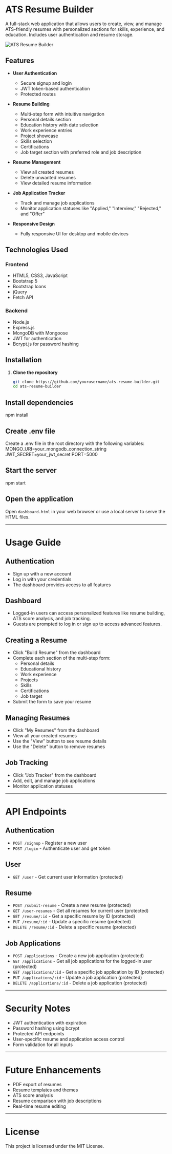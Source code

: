 # ATS Resume Builder

A full-stack web application that allows users to create, view, and manage ATS-friendly resumes with personalized sections for skills, experience, and education. Includes user authentication and resume storage.

![ATS Resume Builder](https://via.placeholder.com/800x400?text=ATS+Resume+Builder)

## Features

- **User Authentication**
  - Secure signup and login
  - JWT token-based authentication
  - Protected routes

- **Resume Building**
  - Multi-step form with intuitive navigation
  - Personal details section
  - Education history with date selection
  - Work experience entries
  - Project showcase
  - Skills selection
  - Certifications
  - Job target section with preferred role and job description

- **Resume Management**
  - View all created resumes
  - Delete unwanted resumes
  - View detailed resume information

- **Job Application Tracker**
  - Track and manage job applications
  - Monitor application statuses like "Applied," "Interview," "Rejected," and "Offer"

- **Responsive Design**
  - Fully responsive UI for desktop and mobile devices

## Technologies Used

### Frontend
- HTML5, CSS3, JavaScript
- Bootstrap 5
- Bootstrap Icons
- jQuery
- Fetch API

### Backend
- Node.js
- Express.js
- MongoDB with Mongoose
- JWT for authentication
- Bcrypt.js for password hashing

## Installation

1. **Clone the repository**
   ```bash
   git clone https://github.com/yourusername/ats-resume-builder.git
   cd ats-resume-builder

## Install dependencies
npm install

## Create .env file

Create a .env file in the root directory with the following variables:
MONGO_URI=your_mongodb_connection_string
JWT_SECRET=your_jwt_secret
PORT=5000

## Start the server

npm start

## Open the application

Open `dashboard.html` in your web browser or use a local server to serve the HTML files.

---

# Usage Guide

## Authentication

- Sign up with a new account  
- Log in with your credentials  
- The dashboard provides access to all features  

## Dashboard

- Logged-in users can access personalized features like resume building, ATS score analysis, and job tracking.  
- Guests are prompted to log in or sign up to access advanced features.  

## Creating a Resume

- Click "Build Resume" from the dashboard  
- Complete each section of the multi-step form:
  - Personal details  
  - Educational history  
  - Work experience  
  - Projects  
  - Skills  
  - Certifications  
  - Job target  
- Submit the form to save your resume  

## Managing Resumes

- Click "My Resumes" from the dashboard  
- View all your created resumes  
- Use the "View" button to see resume details  
- Use the "Delete" button to remove resumes  

## Job Tracking

- Click "Job Tracker" from the dashboard  
- Add, edit, and manage job applications  
- Monitor application statuses  

---

# API Endpoints

## Authentication

- `POST /signup` - Register a new user  
- `POST /login` - Authenticate user and get token  

## User

- `GET /user` - Get current user information (protected)  

## Resume

- `POST /submit-resume` - Create a new resume (protected)  
- `GET /user-resumes` - Get all resumes for current user (protected)  
- `GET /resume/:id` - Get a specific resume by ID (protected)  
- `PUT /resume/:id` - Update a specific resume (protected)  
- `DELETE /resume/:id` - Delete a specific resume (protected)  

## Job Applications

- `POST /applications` - Create a new job application (protected)  
- `GET /applications` - Get all job applications for the logged-in user (protected)  
- `GET /applications/:id` - Get a specific job application by ID (protected)  
- `PUT /applications/:id` - Update a job application (protected)  
- `DELETE /applications/:id` - Delete a job application (protected)  

---



# Security Notes

- JWT authentication with expiration  
- Password hashing using bcrypt  
- Protected API endpoints  
- User-specific resume and application access control  
- Form validation for all inputs  

---

# Future Enhancements

- PDF export of resumes  
- Resume templates and themes  
- ATS score analysis  
- Resume comparison with job descriptions  
- Real-time resume editing  

---

# License

This project is licensed under the MIT License.
